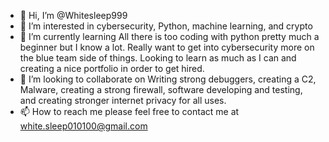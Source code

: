 - 👋 Hi, I’m @Whitesleep999
- 👀 I’m interested in cybersecurity, Python, machine learning, and crypto
- 🌱 I’m currently learning All there is too coding with python pretty much a beginner but I know a lot. Really want to get into cybersecurity more on the blue team side of things.
Looking to learn as much as I can and creating a nice portfolio in order to get hired.
- 💞️ I’m looking to collaborate on Writing strong debuggers, creating a C2, Malware, creating a strong firewall, software developing and testing, and creating stronger internet
privacy for all uses.
- 📫 How to reach me please feel free to contact me at white.sleep010100@gmail.com

<!---
Whitesleep999/Whitesleep999 is a ✨ special ✨ repository because its `README.md` (this file) appears on your GitHub profile.
You can click the Preview link to take a look at your changes.
--->
